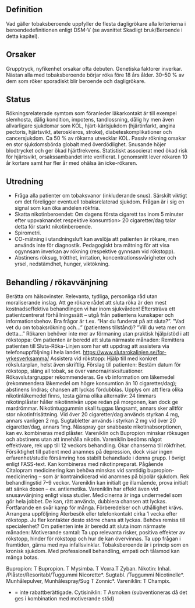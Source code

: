 ## Definition

Vad gäller tobaksberoende uppfyller de flesta dagligrökare alla kriterierna i beroendedefinitionen enligt DSM-V (se avsnittet Skadligt bruk/Beroende i detta kapitel).

## Orsaker

Grupptryck, nyfikenhet orsakar ofta debuten. Genetiska faktorer inverkar. Nästan alla med tobaksberoende börjar röka före 18 års ålder. 30–50 % av dem som röker sporadiskt blir beroende och dagligrökare.

## Status

Rökningsrelaterade symtom som föranleder läkarkontakt är till exempel slemhosta, dålig kondition, impotens, tandlossning, dålig hy men även allvarligare sjukdomar som KOL, hjärt-kärlsjukdom (hjärtinfarkt, angina pectoris, hjärtsvikt, ateroskleros, stroke), diabeteskomplikationer och cancersjukdom. Ca 50 % av rökarna utvecklar KOL. Passiv rökning orsakar en stor sjukdomsbörda globalt med överdödlighet.
Snusande höjer blodtrycket och ger ökad hjärtfrekvens. Statistiskt associerat med ökad risk för hjärtsvikt, orsakssambandet inte verifierat.
I genomsnitt lever rökaren 10 år kortare samt har fler år med ohälsa än icke-rökaren.

## Utredning

- Fråga alla patienter om tobaksvanor (inkluderande snus). Särskilt viktigt om det föreligger eventuell tobaksrelaterad sjukdom. Frågan är i sig en signal som kan öka andelen rökfria.
- Skatta nikotinberoendet: Om dagens första cigarett tas inom 5 minuter efter uppvaknandet respektive konsumtion> 20 cigaretter/dag talar detta för starkt nikotinberoende.
- Spirometri.
- CO-mätning i utandningsluft kan avslöja att patienten är rökare, men används inte för diagnostik. Pedagogiskt bra mätning för att visa ogynnsam inverkan av rökning (respektive gynnsam vid rökstopp).
- Abstinens röksug, trötthet, irritation, koncentrationssvårigheter och yrsel, nedstämdhet, hunger, viktökning.

## Behandling / rökavvänjning

Berätta om hälsovinster. Relevanta, tydliga, personliga råd utan moraliserande inslag. Att ge rökare rådet att sluta röka är den mest kostnadseffektiva behandlingen vi har inom sjukvården!
Eftersträva ett patientcentrerat förhållningssätt – utgå från patientens kunskaper och informationsbehov. Bra frågor är t.ex. ”Har du funderat på att sluta?”. ”Vad vet du om tobaksrökning och…” (patientens tillstånd)? ”Vill du veta mer om detta…” Rökaren behöver inte mer av förmaning utan praktisk hjälp/stöd i att rökstoppa:
Om patienten är beredd att sluta närmaste månaden:
Remittera patienten till Sluta-Röka-Linjen som har ett uppdrag att assistera via telefonuppföljning i hela landet. https://www.slutarokalinjen.se/for-yrkesverksamma/
Assistera vid rökstopp: Hjälp till med konkret rökslutarplan, helst även skriftlig. Förslag till patienten: Bestäm datum för rökstopp, släng all tobak, se över vanorna/risksituationer. Rökavslutargrupper rekommenderas.
Ge vb information om läkemedel (rekommendera läkemedel om högre konsumtion än 10 cigaretter/dag); abstinens lindras; chansen att lyckas fördubblas. Upplys om att flera olika nikotinläkemedel finns, testa gärna olika alternativ:
24 timmars nikotinplåster håller nikotinnivån uppe redan på morgonen, kan dock ge mardrömmar. Nikotintuggummin skall tuggas långsamt, annars sker alltför stor nikotinfrisättning. Vid över 20 cigaretter/dag används styrkan 4 mg, annars vanligen 2 mg. Sugtabletter används i styrkan 2 mg vid över 20 cigaretter/dag, annars 1mg. Nässpray ger snabbaste nikotinabsorptionen, kan ev. kombineras med plåster. Vareniklin och Bupropion minskar röksugen och abstinens utan att innehålla nikotin. Vareniklin bedöms något effektivare, rek upp till 12 veckors behandling. Ökar chanserna till rökfrihet. Försiktighet till patient med anamnes på depression, dock visar ingen erfarenhet/studie försämring hos stabilt behandlade i denna grupp. I övrigt enligt FASS-text. Kan kombineras med nikotinpreparat. Pågående Citalopram medicinering kan behöva minskas vid samtidig bupropion-medicinering – som är kontraindicerad vid anamnes på bipolär sjukdom. Rek behandlingstid 7–9 veckor. Vareniklin kan initialt ge illamående, prova initialt att sänka dosen – ev. antiemetika. Vareniklin har effekt även vid snusavvänjning enligt vissa studier.
Medicinerna är inga undermedel som gör hela jobbet. De kan, rätt använda, dubblera chansen att lyckas. Fortfarande en svår kamp för många. Förberedelser och uthållighet krävs.
Arrangera uppföljning Återbesök eller telefonkontakt cirka 1 vecka efter rökstopp. Ju fler kontakter desto större chans att lyckas.
Behövs remiss till specialenhet?
Om patienten inte är beredd att sluta inom närmaste månaden:
Motiverande samtal: Ta upp relevanta risker, positiva effekter av rökstopp, hinder för rökstopp och hur de kan övervinnas. Ta upp frågan i framtiden, gärna med nya infallsvinklar. Tobaksberoende är i princip som en kronisk sjukdom. Med professionell behandling, empati och tålamod kan många botas.


Bupropion: T Bupropion. T Mysimba. T Voxra.T Zyban.
Nikotin: Inhal. /Plåster/Resoritabl/Tuggummi Nicorette*. Sugtabl. /Tuggummi Nicotinelle*. Munhålepulver, Munhålespray/Sug T Zonnic*.
Vareniklin: T Champix.
* = inte rabattberättigade.
Cytisiniklin: T Asmoken (subventioneras då det ges i kombination med motiverande stöd)
 

